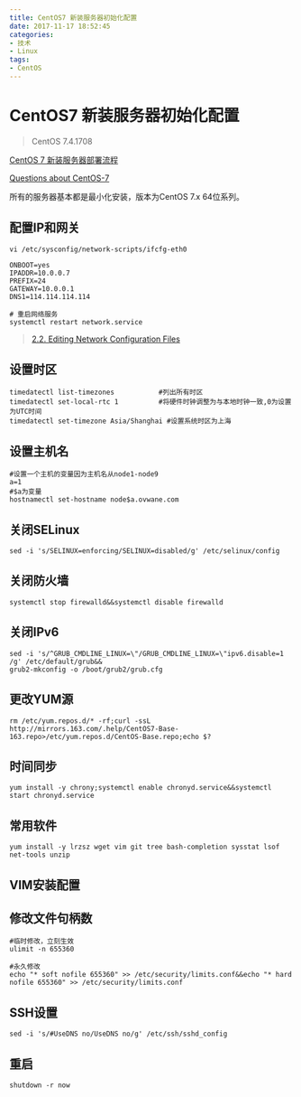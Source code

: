 ```yaml
---
title: CentOS7 新装服务器初始化配置
date: 2017-11-17 18:52:45
categories:
- 技术
- Linux
tags:
- CentOS
---
```

# CentOS7 新装服务器初始化配置
>CentOS 7.4.1708

[CentOS 7 新装服务器部署流程](http://wzlinux.blog.51cto.com/8021085/1945374)

[Questions about CentOS-7](https://wiki.centos.org/FAQ/CentOS7)

所有的服务器基本都是最小化安装，版本为CentOS 7.x  64位系列。



## 配置IP和网关
```
vi /etc/sysconfig/network-scripts/ifcfg-eth0

ONBOOT=yes
IPADDR=10.0.0.7
PREFIX=24
GATEWAY=10.0.0.1
DNS1=114.114.114.114
```
```shell
# 重启网络服务
systemctl restart network.service
```

> [2.2. Editing Network Configuration Files](https://access.redhat.com/documentation/en-US/Red_Hat_Enterprise_Linux/7/html/Networking_Guide/sec-Editing_Network_Configuration_Files.html)



## 设置时区

```
timedatectl list-timezones           #列出所有时区
timedatectl set-local-rtc 1          #将硬件时钟调整为与本地时钟一致,0为设置为UTC时间
timedatectl set-timezone Asia/Shanghai #设置系统时区为上海
```

## 设置主机名
```
#设置一个主机的变量因为主机名从node1-node9
a=1
#$a为变量
hostnamectl set-hostname node$a.ovwane.com
```

## 关闭SELinux
```
sed -i 's/SELINUX=enforcing/SELINUX=disabled/g' /etc/selinux/config
```

## 关闭防火墙
```
systemctl stop firewalld&&systemctl disable firewalld
```

## 关闭IPv6
```
sed -i 's/^GRUB_CMDLINE_LINUX=\"/GRUB_CMDLINE_LINUX=\"ipv6.disable=1 /g' /etc/default/grub&&
grub2-mkconfig -o /boot/grub2/grub.cfg
```

## 更改YUM源
```
rm /etc/yum.repos.d/* -rf;curl -ssL http://mirrors.163.com/.help/CentOS7-Base-163.repo>/etc/yum.repos.d/CentOS-Base.repo;echo $?
```

## 时间同步
```
yum install -y chrony;systemctl enable chronyd.service&&systemctl start chronyd.service
```

## 常用软件
```
yum install -y lrzsz wget vim git tree bash-completion sysstat lsof net-tools unzip
```

## VIM安装配置

## 修改文件句柄数  
```
#临时修改，立刻生效
ulimit -n 655360         
 
#永久修改
echo "* soft nofile 655360" >> /etc/security/limits.conf&&echo "* hard nofile 655360" >> /etc/security/limits.conf
```

## SSH设置
```
sed -i 's/#UseDNS no/UseDNS no/g' /etc/ssh/sshd_config
```

## 重启
```
shutdown -r now
```